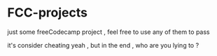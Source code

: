 # FCC-projects 
<p>just some freeCodecamp project , feel free to use any of them to pass </p>
<p>it's consider cheating yeah , but in the end , who are you lying to ? </p>
